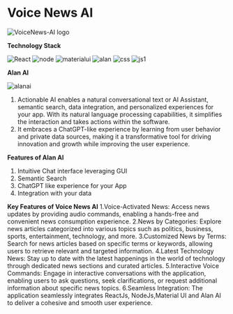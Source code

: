 # Voice News AI

![VoiceNews-AI logo](https://github.com/Swetha5021/VoiceNews-AI/assets/110710815/7ce5b4b6-26bf-48ac-999e-b7c81806ebd7)

**Technology Stack**

![React](https://github.com/Swetha5021/VoiceNews-AI/assets/110710815/b6b4c157-e807-4b28-af6b-9014255190ba)      ![node](https://github.com/Swetha5021/VoiceNews-AI/assets/110710815/694543be-b36f-4ba2-8a47-ceead1a27819)      ![materialui](https://github.com/Swetha5021/VoiceNews-AI/assets/110710815/7dcdeee9-509b-49c7-a323-3fc4a6eea0cb)      ![alan](https://github.com/Swetha5021/VoiceNews-AI/assets/110710815/d0eb40b0-d229-436c-a35f-3fc227104134)      ![css](https://github.com/Swetha5021/VoiceNews-AI/assets/110710815/8b556b19-35a6-4d66-af12-df9516328f17)         ![js1](https://github.com/Swetha5021/VoiceNews-AI/assets/110710815/196e0d4c-c3d2-4916-9758-f696758c9db7)

**Alan AI**
 
![alanai](https://github.com/Swetha5021/VoiceNews-AI/assets/110710815/033889cd-b401-4dee-a41f-ad42bbed8603)

1. Actionable AI enables a natural conversational text or AI Assistant, semantic search, data integration, and personalized experiences for your app. With its natural language processing capabilities, it simplifies the interaction and takes actions within the software.
2. It embraces a ChatGPT-like experience by learning from user behavior and private data sources, making it a transformative tool for driving innovation and growth while improving the user experience.

**Features of Alan AI**
1. Intuitive Chat interface leveraging GUI
2. Semantic Search
3. ChatGPT like experience for your App
4. Integration with your data

**Key Features of Voice News AI**
1.Voice-Activated News: Access news updates by providing audio commands, enabling a hands-free and convenient news consumption experience.
2.News by Categories: Explore news articles categorized into various topics such as politics, business, sports, entertainment, technology, and more.
3.Customized News by Terms: Search for news articles based on specific terms or keywords, allowing users to retrieve relevant and targeted information.
4.Latest Technology News: Stay up to date with the latest happenings in the world of technology through dedicated news sections and curated articles.
5.Interactive Voice Commands: Engage in interactive conversations with the application, enabling users to ask questions, seek clarifications, or request additional information about specific news topics.
6.Seamless Integration: The application seamlessly integrates ReactJs, NodeJs,Material UI and Alan AI to deliver a cohesive and smooth user experience.








